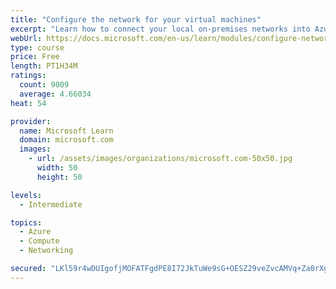 ```yaml
---
title: "Configure the network for your virtual machines"
excerpt: "Learn how to connect your local on-premises networks into Azure using virtual networks, VPN gateways, and Azure ExpressRoute."
webUrl: https://docs.microsoft.com/en-us/learn/modules/configure-network-for-azure-virtual-machines/
type: course
price: Free
length: PT1H34M
ratings:
  count: 9009
  average: 4.66034
heat: 54

provider:
  name: Microsoft Learn
  domain: microsoft.com
  images:
    - url: /assets/images/organizations/microsoft.com-50x50.jpg
      width: 50
      height: 50

levels:
  - Intermediate

topics:
  - Azure
  - Compute
  - Networking

secured: "LKl59r4wDUIgofjMOFATFgdPE8I72JkTuWe9sG+OESZ29veZvcAMVq+Za0rXgdKkB3mJVQJj1Zz4UuKr1Qmh1GD+bmQ/9TEa6bFuBvnPxgVl35c1wy8iYWlPnKyM7p14aiomzxAO1N7aD35jlhjJTrpWcvKTo58aaiyYpyeulnBgWzBqlkWyFVXwsF9H9jK7/qo7+6ODg2/jHkdbTV/rKeOmGmzqQoM4UusU4T3a7BxGVYzARlKyQ0xu0qDccnhfijZwU5Oi91nRFNjLtQsvyRyWQ78oJtS55ToAmecpSVixC0luYs3jSBPLpya29bVxnQLXi9OPQwEEYgmk7RAiiNkxjjrBNh121tgrgRdeKMwZtwZSDuQdzLBgmYdfFfWE6+lLuhaC+36QFLJvtpGnhZdEKwZt1je7QjvpOFzc7Gg=;MnlBDw6MIL1Aef0Y3iwMAQ=="
---
```


